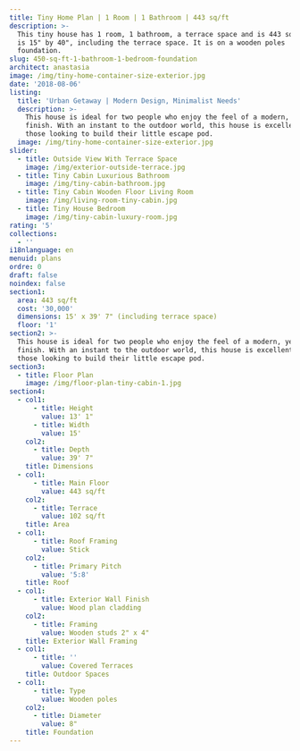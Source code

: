 ```yaml
---
title: Tiny Home Plan | 1 Room | 1 Bathroom | 443 sq/ft
description: >-
  This tiny house has 1 room, 1 bathroom, a terrace space and is 443 sq/ft. It
  is 15" by 40", including the terrace space. It is on a wooden poles
  foundation.
slug: 450-sq-ft-1-bathroom-1-bedroom-foundation
architect: anastasia
image: /img/tiny-home-container-size-exterior.jpg
date: '2018-08-06'
listing:
  title: 'Urban Getaway | Modern Design, Minimalist Needs'
  description: >-
    This house is ideal for two people who enjoy the feel of a modern, yet warm
    finish. With an instant to the outdoor world, this house is excellent for
    those looking to build their little escape pod.
  image: /img/tiny-home-container-size-exterior.jpg
slider:
  - title: Outside View With Terrace Space
    image: /img/exterior-outside-terrace.jpg
  - title: Tiny Cabin Luxurious Bathroom
    image: /img/tiny-cabin-bathroom.jpg
  - title: Tiny Cabin Wooden Floor Living Room
    image: /img/living-room-tiny-cabin.jpg
  - title: Tiny House Bedroom
    image: /img/tiny-cabin-luxury-room.jpg
rating: '5'
collections:
  - ''
i18nlanguage: en
menuid: plans
ordre: 0
draft: false
noindex: false
section1:
  area: 443 sq/ft
  cost: '30,000'
  dimensions: 15' x 39' 7" (including terrace space)
  floor: '1'
section2: >-
  This house is ideal for two people who enjoy the feel of a modern, yet warm
  finish. With an instant to the outdoor world, this house is excellent for
  those looking to build their little escape pod.
section3:
  - title: Floor Plan
    image: /img/floor-plan-tiny-cabin-1.jpg
section4:
  - col1:
      - title: Height
        value: 13' 1"
      - title: Width
        value: 15'
    col2:
      - title: Depth
        value: 39' 7"
    title: Dimensions
  - col1:
      - title: Main Floor
        value: 443 sq/ft
    col2:
      - title: Terrace
        value: 102 sq/ft
    title: Area
  - col1:
      - title: Roof Framing
        value: Stick
    col2:
      - title: Primary Pitch
        value: '5:8'
    title: Roof
  - col1:
      - title: Exterior Wall Finish
        value: Wood plan cladding
    col2:
      - title: Framing
        value: Wooden studs 2" x 4"
    title: Exterior Wall Framing
  - col1:
      - title: ''
        value: Covered Terraces
    title: Outdoor Spaces
  - col1:
      - title: Type
        value: Wooden poles
    col2:
      - title: Diameter
        value: 8"
    title: Foundation
---
```


